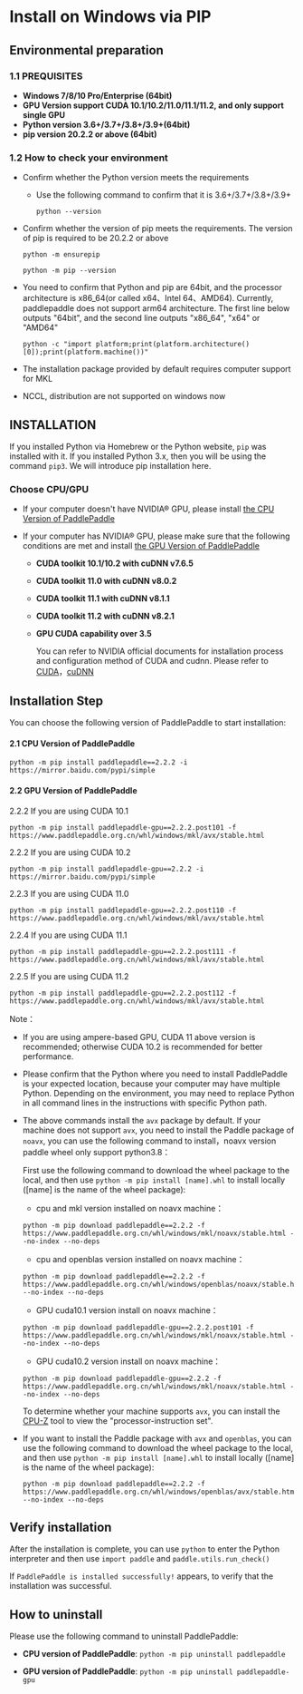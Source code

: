 # Install on Windows via PIP

## Environmental preparation

### 1.1 PREQUISITES

* **Windows 7/8/10 Pro/Enterprise (64bit)**
* **GPU Version support CUDA 10.1/10.2/11.0/11.1/11.2, and only support single GPU**
* **Python version 3.6+/3.7+/3.8+/3.9+(64bit)**
* **pip version 20.2.2 or above (64bit)**

### 1.2 How to check your environment

* Confirm whether the Python version meets the requirements

  * Use the following command to confirm that it is 3.6+/3.7+/3.8+/3.9+

        python --version


* Confirm whether the version of pip meets the requirements. The version of pip is required to be 20.2.2 or above

    ```
    python -m ensurepip
    ```

    ```
    python -m pip --version
    ```

* You need to confirm that Python and pip are 64bit, and the processor architecture is x86_64(or called x64、Intel 64、AMD64). Currently, paddlepaddle does not support arm64 architecture. The first line below outputs "64bit", and the second line outputs "x86_64", "x64" or "AMD64"

    ```
    python -c "import platform;print(platform.architecture()[0]);print(platform.machine())"
    ```


* The installation package provided by default requires computer support for MKL
* NCCL, distribution are not supported on windows now



## INSTALLATION

If you installed Python via Homebrew or the Python website, `pip` was installed with it. If you installed Python 3.x, then you will be using the command `pip3`. We will introduce pip installation here.

### Choose CPU/GPU

* If your computer doesn't have NVIDIA® GPU, please install [the CPU Version of PaddlePaddle](#cpu)

* If your computer has NVIDIA® GPU, please make sure that the following conditions are met and install [the GPU Version of PaddlePaddle](#gpu)

  * **CUDA toolkit 10.1/10.2 with cuDNN v7.6.5**

  * **CUDA toolkit 11.0 with cuDNN v8.0.2**

  * **CUDA toolkit 11.1 with cuDNN v8.1.1**

  * **CUDA toolkit 11.2 with cuDNN v8.2.1**

  * **GPU CUDA capability over 3.5**

    You can refer to NVIDIA official documents for installation process and configuration method of CUDA and cudnn. Please refer to [CUDA](https://docs.nvidia.com/cuda/cuda-installation-guide-linux/)，[cuDNN](https://docs.nvidia.com/deeplearning/sdk/cudnn-install/)


## Installation Step

You can choose the following version of PaddlePaddle to start installation:



#### 2.1 <span id="cpu">CPU Version of PaddlePaddle</span>


  ```
  python -m pip install paddlepaddle==2.2.2 -i https://mirror.baidu.com/pypi/simple
  ```



#### 2.2 <span id="gpu">GPU Version of PaddlePaddle</span>


2.2.2 If you are using CUDA 10.1


  ```
  python -m pip install paddlepaddle-gpu==2.2.2.post101 -f https://www.paddlepaddle.org.cn/whl/windows/mkl/avx/stable.html
  ```


2.2.2 If you are using CUDA 10.2

  ```
  python -m pip install paddlepaddle-gpu==2.2.2 -i https://mirror.baidu.com/pypi/simple
  ```


2.2.3 If you are using CUDA 11.0

  ```
  python -m pip install paddlepaddle-gpu==2.2.2.post110 -f https://www.paddlepaddle.org.cn/whl/windows/mkl/avx/stable.html
  ```

2.2.4 If you are using CUDA 11.1

  ```
  python -m pip install paddlepaddle-gpu==2.2.2.post111 -f https://www.paddlepaddle.org.cn/whl/windows/mkl/avx/stable.html
  ```


2.2.5 If you are using CUDA 11.2

  ```
  python -m pip install paddlepaddle-gpu==2.2.2.post112 -f https://www.paddlepaddle.org.cn/whl/windows/mkl/avx/stable.html
  ```

Note：

* If you are using ampere-based GPU, CUDA 11 above version is recommended; otherwise CUDA 10.2 is recommended for better performance.

* Please confirm that the Python where you need to install PaddlePaddle is your expected location, because your computer may have multiple Python. Depending on the environment, you may need to replace Python in all command lines in the instructions with specific Python path.

* The above commands install the `avx` package by default. If your machine does not support `avx`, you need to install the Paddle package of `noavx`, you can use the following command to install，noavx version paddle wheel only support python3.8：

  First use the following command to download the wheel package to the local, and then use `python -m pip install [name].whl` to install locally ([name] is the name of the wheel package):

   * cpu and mkl version installed on noavx machine：

   ```
   python -m pip download paddlepaddle==2.2.2 -f https://www.paddlepaddle.org.cn/whl/windows/mkl/noavx/stable.html --no-index --no-deps
   ```

   * cpu and openblas version installed on noavx machine：

   ```
   python -m pip download paddlepaddle==2.2.2 -f https://www.paddlepaddle.org.cn/whl/windows/openblas/noavx/stable.html --no-index --no-deps
   ```

   * GPU cuda10.1 version install on noavx machine：

   ```
   python -m pip download paddlepaddle-gpu==2.2.2.post101 -f https://www.paddlepaddle.org.cn/whl/windows/mkl/noavx/stable.html --no-index --no-deps
   ```

   * GPU cuda10.2 version install on noavx machine：

   ```
   python -m pip download paddlepaddle-gpu==2.2.2 -f https://www.paddlepaddle.org.cn/whl/windows/mkl/noavx/stable.html --no-index --no-deps
   ```

   To determine whether your machine supports `avx`, you can install the [CPU-Z](https://www.cpuid.com/softwares/cpu-z.html) tool to view the "processor-instruction set".


* If you want to install the Paddle package with `avx` and `openblas`, you can use the following command to download the wheel package to the local, and then use `python -m pip install [name].whl` to install locally ([name] is the name of the wheel package):

  ```
  python -m pip download paddlepaddle==2.2.2 -f https://www.paddlepaddle.org.cn/whl/windows/openblas/avx/stable.html --no-index --no-deps
  ```

## Verify installation

After the installation is complete, you can use `python` to enter the Python interpreter and then use `import paddle` and `paddle.utils.run_check()`

If `PaddlePaddle is installed successfully!` appears, to verify that the installation was successful.

## How to uninstall

Please use the following command to uninstall PaddlePaddle:

* **CPU version of PaddlePaddle**: `python -m pip uninstall paddlepaddle`

* **GPU version of PaddlePaddle**: `python -m pip uninstall paddlepaddle-gpu`
